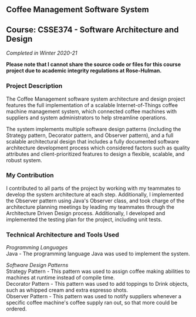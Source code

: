 ## Coffee Management Software System
## Course: CSSE374 - Software Architecture and Design
*Completed in Winter 2020-21*

**Please note that I cannot share the source code or files for this course project due to academic integrity regulations at Rose-Hulman.**

### Project Description
The Coffee Management software system architecture and design project features the full implementation of a scalable Internet-of-Things coffee machine management system, which connected coffee machines with suppliers and system administrators to help streamline operations. 

The system implements multiple software design patterns (including the Strategy pattern, Decorator pattern, and Observer pattern), and a full scalable architectural design that includes a fully documented software architecture development process which considered factors such as quality attributes and client-prioritized features to design a flexible, scalable, and robust system. 

### My Contribution
I contributed to all parts of the project by working with my teammates to develop the system architecture at each step. Additionally, I implemented the Observer pattern using Java's Observer class, and took charge of the architecture planning meetings by leading my teammates through the Architecture Driven Design process. Additionally, I developed and implemented the testing plan for the project, including unit tests. 

### Technical Architecture and Tools Used
*Programming Languages* <br>
Java - The programming language Java was used to implement the system. 

*Software Design Patterns* <br>
Strategy Pattern - This pattern was used to assign coffee making abilities to machines at runtime instead of compile time.  <br>
Decorator Pattern - This pattern was used to add toppings to Drink objects, such as whipped cream and extra espresso shots.  <br>
Observer Pattern - This pattern was used to notify suppliers whenever a specific coffee machine's coffee supply ran out, so that more could be ordered. 
